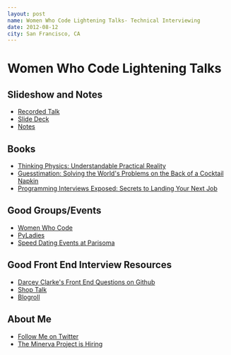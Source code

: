 ```yaml
---
layout: post
name: Women Who Code Lightening Talks- Technical Interviewing
date: 2012-08-12
city: San Francisco, CA
---
```


Women Who Code Lightening Talks
===============================
Slideshow and Notes
-------------------
* [Recorded Talk](http://www.youtube.com/watch?v=bdpwbkG_pQ4&list=PL04E221047CDFB391&index=10&feature=plpp_video)
* [Slide Deck](https://speakerdeck.com/u/averythegr8/p/technical-interviewing)
* [Notes](http://checkvist.com/checklists/142580-talk-outline-3)

Books
-----
* [Thinking Physics: Understandable Practical Reality](http://www.amazon.com/gp/product/0935218084/ref=as_li_ss_tl?ie=UTF8&camp=1789&creative=390957&creativeASIN=0935218084&linkCode=as2&tag=oystr-20)
* [Guesstimation: Solving the World's Problems on the Back of a Cocktail Napkin](http://www.amazon.com/gp/product/0691129495/ref=as_li_ss_tl?ie=UTF8&camp=1789&creative=390957&creativeASIN=0691129495&linkCode=as2&tag=oystr-20)
* [Programming Interviews Exposed: Secrets to Landing Your Next Job](http://www.amazon.com/gp/product/047012167X/ref=as_li_ss_tl?ie=UTF8&camp=1789&creative=390957&creativeASIN=047012167X&linkCode=as2&tag=oystr-20)

Good Groups/Events
------------------
* [Women Who Code](http://www.meetup.com/Women-Who-Code-SF/)
* [PyLadies](http://www.meetup.com/PyLadiesSF/)
* [Speed Dating Events at Parisoma](http://www.parisoma.com/events/)


Good Front End Interview Resources
----------------------------------
* [Darcey Clarke's Front End Questions on Github](https://github.com/darcyclarke/Front-end-Developer-Interview-Questions)
* [Shop Talk](http://shoptalkshow.com/)
* [Blogroll](http://www.google.com/reader/bundle/user/13002424130824595887/bundle/frontend)

About Me
--------
* [Follow Me on Twitter](http://twitter.com/averycodes)
* [The Minerva Project is Hiring](http://www.minervaproject.com/about/)
